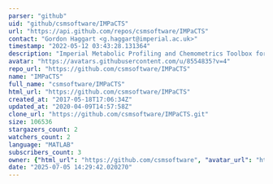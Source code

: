 ```yaml
---
parser: "github"
uid: "github/csmsoftware/IMPaCTS"
url: "https://api.github.com/repos/csmsoftware/IMPaCTS"
contact: "Gordon Haggart <g.haggart@imperial.ac.uk>"
timestamp: "2022-05-12 03:43:28.131364"
description: "Imperial Metabolic Profiling and Chemometrics Toolbox for Spectroscopy"
avatar: "https://avatars.githubusercontent.com/u/8554835?v=4"
repo_url: "https://github.com/csmsoftware/IMPaCTS"
name: "IMPaCTS"
full_name: "csmsoftware/IMPaCTS"
html_url: "https://github.com/csmsoftware/IMPaCTS"
created_at: "2017-05-18T17:06:34Z"
updated_at: "2020-04-09T14:57:58Z"
clone_url: "https://github.com/csmsoftware/IMPaCTS.git"
size: 106536
stargazers_count: 2
watchers_count: 2
language: "MATLAB"
subscribers_count: 3
owner: {"html_url": "https://github.com/csmsoftware", "avatar_url": "https://avatars.githubusercontent.com/u/8554835?v=4", "login": "csmsoftware", "type": "Organization"}
date: "2025-07-05 14:29:42.020270"
---
```

